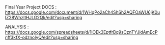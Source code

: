 Final Year Project
DOCS : https://docs.google.com/document/d/1WHqPo2aCh4ShSh2AQFOaWU6jK0ulZ28WhzItHJLG2Qk/edit?usp=sharing

ANALYSIS : https://docs.google.com/spreadsheets/d/1lOEk3EptfrBq9sCznTYJidAmEcPnff3kfX-odznoIyQ/edit?usp=sharing
